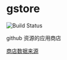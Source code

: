 # gstore

![Build Status](https://github.com/username/repo/workflows/Build/badge.svg)

github 资源的应用商店 

[商店数据来源](https://github.com/sunO2/GStore-Repositorys)
